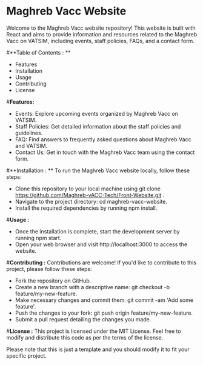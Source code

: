 # **Maghreb Vacc Website**

Welcome to the Maghreb Vacc website repository! This website is built with React and aims to provide information and resources related to the Maghreb Vacc on VATSIM, including events, staff policies, FAQs, and a contact form.

#**Table of Contents : **

 - Features
 - Installation
 - Usage
 - Contributing
 - License


#**Features:**

 - Events: Explore upcoming events organized by Maghreb Vacc on VATSIM.
 - Staff Policies: Get detailed information about the staff policies and guidelines.
 - FAQ: Find answers to frequently asked questions about Maghreb Vacc and VATSIM.
 - Contact Us: Get in touch with the Maghreb Vacc team using the contact form.
   
#**Installation : **
  To run the Maghreb Vacc website locally, follow these steps:

 - Clone this repository to your local machine using git clone https://github.com/Maghreb-vACC-Tech/Front-Website.git .
 - Navigate to the project directory: cd maghreb-vacc-website.
 - Install the required dependencies by running npm install.
   
#**Usage :**
 - Once the installation is complete, start the development server by running npm start.
 - Open your web browser and visit http://localhost:3000 to access the website.
   
#**Contributing :**
  Contributions are welcome! If you'd like to contribute to this project, please follow these steps:

 - Fork the repository on GitHub.
 - Create a new branch with a descriptive name: git checkout -b feature/my-new-feature.
 - Make necessary changes and commit them: git commit -am 'Add some feature'.
 - Push the changes to your fork: git push origin feature/my-new-feature.
 - Submit a pull request detailing the changes you made.
   
#**License :**
This project is licensed under the MIT License. Feel free to modify and distribute this code as per the terms of the license.

Please note that this is just a template and you should modify it to fit your specific project.

